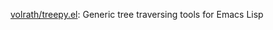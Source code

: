 

[volrath/treepy.el](https://github.com/volrath/treepy.el): Generic tree traversing tools for Emacs Lisp








